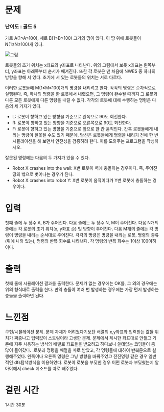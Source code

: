 # 문제

### 난이도 : 골드 5

가로 A(1≤A≤100), 세로 B(1≤B≤100) 크기의 땅이 있다. 이 땅 위에 로봇들이 N(1≤N≤100)개 있다.

![그림](https://onlinejudgeimages.s3-ap-northeast-1.amazonaws.com/upload/201008/robot.PNG)

로봇들의 초기 위치는 x좌표와 y좌표로 나타난다. 위의 그림에서 보듯 x좌표는 왼쪽부터, y좌표는 아래쪽부터 순서가 매겨진다. 또한 각 로봇은 맨 처음에 NWES 중 하나의 방향을 향해 서 있다. 초기에 서 있는 로봇들의 위치는 서로 다르다.

이러한 로봇들에 M(1≤M≤100)개의 명령을 내리려고 한다. 각각의 명령은 순차적으로 실행된다. 즉, 하나의 명령을 한 로봇에서 내렸으면, 그 명령이 완수될 때까지 그 로봇과 다른 모든 로봇에게 다른 명령을 내릴 수 없다. 각각의 로봇에 대해 수행하는 명령은 다음의 세 가지가 있다.

- L: 로봇이 향하고 있는 방향을 기준으로 왼쪽으로 90도 회전한다.
- R: 로봇이 향하고 있는 방향을 기준으로 오른쪽으로 90도 회전한다.
- F: 로봇이 향하고 있는 방향을 기준으로 앞으로 한 칸 움직인다.
  간혹 로봇들에게 내리는 명령이 잘못될 수도 있기 때문에, 당신은 로봇들에게 명령을 내리기 전에 한 번 시뮬레이션을 해 보면서 안전성을 검증하려 한다. 이를 도와주는 프로그램을 작성하시오.

잘못된 명령에는 다음의 두 가지가 있을 수 있다.

- Robot X crashes into the wall: X번 로봇이 벽에 충돌하는 경우이다. 즉, 주어진 땅의 밖으로 벗어나는 경우가 된다.
- Robot X crashes into robot Y: X번 로봇이 움직이다가 Y번 로봇에 충돌하는 경우이다.

# 입력

첫째 줄에 두 정수 A, B가 주어진다. 다음 줄에는 두 정수 N, M이 주어진다. 다음 N개의 줄에는 각 로봇의 초기 위치(x, y좌표 순) 및 방향이 주어진다. 다음 M개의 줄에는 각 명령이 명령을 내리는 순서대로 주어진다. 각각의 명령은 명령을 내리는 로봇, 명령의 종류(위에 나와 있는), 명령의 반복 회수로 나타낸다. 각 명령의 반복 회수는 1이상 100이하이다.

# 출력

첫째 줄에 시뮬레이션 결과를 출력한다. 문제가 없는 경우에는 OK를, 그 외의 경우에는 위의 형식대로 출력을 한다. 만약 충돌이 여러 번 발생하는 경우에는 가장 먼저 발생하는 충돌을 출력하면 된다.

# 느낀점

구현/시뮬레이션 문제. 문제 자체가 어려웠다기보단 배열의 x,y좌표와 입력받는 값들 위치가 짜증나고 입력값이 스트링이라 고생한 문제. 문제에서 제시한 좌표대로 안풀고 기존에 자주 사용하는 방식의 배열로 좌표들을 받으려고 하다보니 쓸데없는 코딩들이 좀 많이 들어갔다. .로봇과 명령을 배열을 따로 받았고, 각 명령들에 대하여 반복문으로 실행해주었다. 왼쪽이나 오른쪽 명령은 그냥 방향을 바꿔주었고 전진명령 같은 경우 일반적인 dfs탐색방식을 이용하였다. 로봇이 로봇을 부딪힌 경우 어떤 로봇과 부딪혔는지 알아야해서 check 메소드를 따로 빼주었다.

# 걸린 시간

1시간 30분
